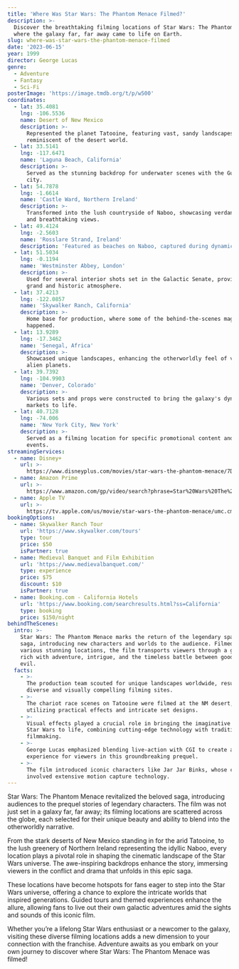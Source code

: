 ```yaml
---
title: 'Where Was Star Wars: The Phantom Menace Filmed?'
description: >-
  Discover the breathtaking filming locations of Star Wars: The Phantom Menace,
  where the galaxy far, far away came to life on Earth.
slug: where-was-star-wars-the-phantom-menace-filmed
date: '2023-06-15'
year: 1999
director: George Lucas
genre:
  - Adventure
  - Fantasy
  - Sci-Fi
posterImage: 'https://image.tmdb.org/t/p/w500'
coordinates:
  - lat: 35.4081
    lng: -106.5536
    name: Desert of New Mexico
    description: >-
      Represented the planet Tatooine, featuring vast, sandy landscapes
      reminiscent of the desert world.
  - lat: 33.5141
    lng: -117.6471
    name: 'Laguna Beach, California'
    description: >-
      Served as the stunning backdrop for underwater scenes with the Gungan
      city.
  - lat: 54.7878
    lng: -1.6614
    name: 'Castle Ward, Northern Ireland'
    description: >-
      Transformed into the lush countryside of Naboo, showcasing verdant hills
      and breathtaking views.
  - lat: 49.4124
    lng: -2.5603
    name: 'Rosslare Strand, Ireland'
    description: 'Featured as beaches on Naboo, captured during dynamic chase scenes.'
  - lat: 51.5034
    lng: -0.1194
    name: 'Westminster Abbey, London'
    description: >-
      Used for several interior shots set in the Galactic Senate, providing a
      grand and historic atmosphere.
  - lat: 37.4213
    lng: -122.0857
    name: 'Skywalker Ranch, California'
    description: >-
      Home base for production, where some of the behind-the-scenes magic
      happened.
  - lat: 13.9289
    lng: -17.3462
    name: 'Senegal, Africa'
    description: >-
      Showcased unique landscapes, enhancing the otherworldly feel of various
      alien planets.
  - lat: 39.7392
    lng: -104.9903
    name: 'Denver, Colorado'
    description: >-
      Various sets and props were constructed to bring the galaxy's dynamic
      markets to life.
  - lat: 40.7128
    lng: -74.006
    name: 'New York City, New York'
    description: >-
      Served as a filming location for specific promotional content and fan
      events.
streamingServices:
  - name: Disney+
    url: >-
      https://www.disneyplus.com/movies/star-wars-the-phantom-menace/7D4Ru27eDn1z
  - name: Amazon Prime
    url: >-
      https://www.amazon.com/gp/video/search?phrase=Star%20Wars%20The%20Phantom%20Menace
  - name: Apple TV
    url: >-
      https://tv.apple.com/us/movie/star-wars-the-phantom-menace/umc.cmc.4lv5x8gm95tnbtdixv8d33hr5
bookingOptions:
  - name: Skywalker Ranch Tour
    url: 'https://www.skywalker.com/tours'
    type: tour
    price: $50
    isPartner: true
  - name: Medieval Banquet and Film Exhibition
    url: 'https://www.medievalbanquet.com/'
    type: experience
    price: $75
    discount: $10
    isPartner: true
  - name: Booking.com - California Hotels
    url: 'https://www.booking.com/searchresults.html?ss=California'
    type: booking
    price: $150/night
behindTheScenes:
  intro: >-
    Star Wars: The Phantom Menace marks the return of the legendary space opera
    saga, introducing new characters and worlds to the audience. Filmed across
    various stunning locations, the film transports viewers through a galaxy
    rich with adventure, intrigue, and the timeless battle between good and
    evil.
  facts:
    - >-
      The production team scouted for unique landscapes worldwide, resulting in
      diverse and visually compelling filming sites.
    - >-
      The chariot race scenes on Tatooine were filmed at the NM desert,
      utilizing practical effects and intricate set designs.
    - >-
      Visual effects played a crucial role in bringing the imaginative worlds of
      Star Wars to life, combining cutting-edge technology with traditional
      filmmaking.
    - >-
      George Lucas emphasized blending live-action with CGI to create a seamless
      experience for viewers in this groundbreaking prequel.
    - >-
      The film introduced iconic characters like Jar Jar Binks, whose creation
      involved extensive motion capture technology.
---
```


<StarWarsPhantomMenaceGuide />

Star Wars: The Phantom Menace revitalized the beloved saga, introducing audiences to the prequel stories of legendary characters. The film was not just set in a galaxy far, far away; its filming locations are scattered across the globe, each selected for their unique beauty and ability to blend into the otherworldly narrative.

From the stark deserts of New Mexico standing in for the arid Tatooine, to the lush greenery of Northern Ireland representing the idyllic Naboo, every location plays a pivotal role in shaping the cinematic landscape of the Star Wars universe. The awe-inspiring backdrops enhance the story, immersing viewers in the conflict and drama that unfolds in this epic saga.

These locations have become hotspots for fans eager to step into the Star Wars universe, offering a chance to explore the intricate worlds that inspired generations. Guided tours and themed experiences enhance the allure, allowing fans to live out their own galactic adventures amid the sights and sounds of this iconic film.

Whether you’re a lifelong Star Wars enthusiast or a newcomer to the galaxy, visiting these diverse filming locations adds a new dimension to your connection with the franchise. Adventure awaits as you embark on your own journey to discover where Star Wars: The Phantom Menace was filmed!
